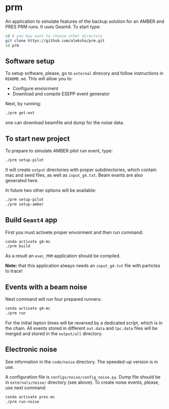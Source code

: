 # prm

An application to simulate features of the backup solution
for an AMBER and PRES PRM runs. It uses Geant4. To start type:
```bash
cd # you may want to choose other directory
git clone https://github.com/aleksha/prm.git
cd prm
```

## Software setup

To setup software, please, go to `external` direcory 
and follow instructions in `README.md`.
This will allow you to:
  * Configure enviorment
  * Download and compile ESEPP event generator

Next, by running:
```bash
./prm get-ext
```
one can download beamfile and dump for the noise data.

## To start new project

To prepare to simulate AMBER pilot run event, type:
```bash
./prm setup-pilot
```
It will create `output` directories with proper subdirectories,
which contain mac and seed files, as well as `input_g4.txt`.
Beam evants are also generated here.

In future two other options will be available:
```bash
./prm setup-pilot
./prm setup-amber
```

## Build `Geant4` app

First you must activete proper envoirment and then run command:
```bash
conda activate g4-mc
./prm build
```
As a result an `exec_PRM` application should be compiled.

**Note:** that this application always needs an `input_g4.txt` file with
particles to trace!


## Events with a beam noise

Next command will run four prepared runners:
```bash
conda activate g4-mc
./prm run
```

For the initial lepton times will be reversed by a dedicated script,
which is in the chain. All events stored in different
`out.data`  and `tpc.data` files  will be merged and stored in
the `output/all` directory.


## Electronic noise

See information in the `code/noise` directory.
The speeded-up version is in use.

A configuration file is `configs/noise/config_noise.py`.
Dump file should be in `externals/noise/` directory (see above).
To create noise events, please, use next command:
```bash
conda activate pres-mc
./prm run-noise
```
